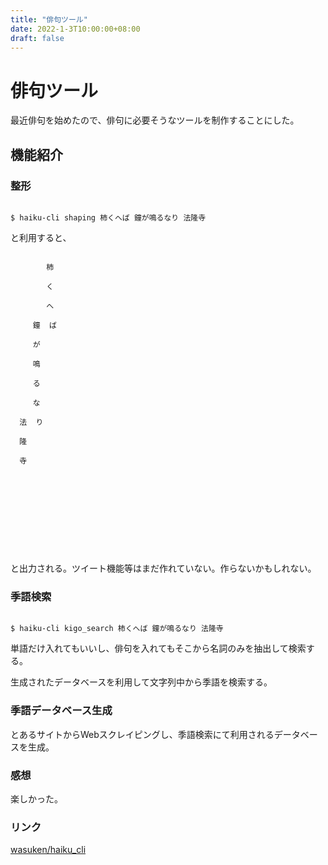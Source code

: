 ```yaml
---
title: "俳句ツール"
date: 2022-1-3T10:00:00+08:00
draft: false
---
```

# 俳句ツール



最近俳句を始めたので、俳句に必要そうなツールを制作することにした。



## 機能紹介



### 整形



```

$ haiku-cli shaping 柿くへば 鐘が鳴るなり 法隆寺

```



と利用すると、



```

        柿  

        く  

        へ  

     鐘  ば  

     が  

     鳴  

     る  

     な  

  法  り  

  隆  

  寺  











```



と出力される。ツイート機能等はまだ作れていない。作らないかもしれない。



### 季語検索



```

$ haiku-cli kigo_search 柿くへば 鐘が鳴るなり 法隆寺

```



単語だけ入れてもいいし、俳句を入れてもそこから名詞のみを抽出して検索する。



生成されたデータベースを利用して文字列中から季語を検索する。





### 季語データベース生成



とあるサイトからWebスクレイピングし、季語検索にて利用されるデータベースを生成。



### 感想



楽しかった。



### リンク



[wasuken/haiku_cli](https://github.com/wasuken/haiku_cli)




